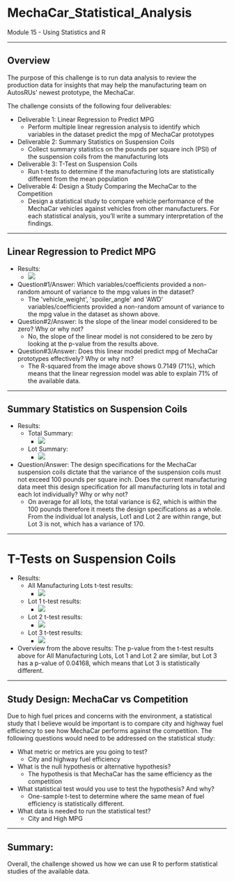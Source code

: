 # MechaCar_Statistical_Analysis
Module 15 - Using Statistics and R

---
## Overview
The purpose of this challenge is to run data analysis to review the production data for insights that may help the manufacturing team on AutosRUs' newest prototype, the MechaCar.

The challenge consists of the following four deliverables:
- Deliverable 1: Linear Regression to Predict MPG
    - Perform multiple linear regression analysis to identify which variables in the dataset predict the mpg of MechaCar prototypes
- Deliverable 2: Summary Statistics on Suspension Coils
    - Collect summary statistics on the pounds per square inch (PSI) of the suspension coils from the manufacturing lots
- Deliverable 3: T-Test on Suspension Coils
    - Run t-tests to determine if the manufacturing lots are statistically different from the mean population
- Deliverable 4: Design a Study Comparing the MechaCar to the Competition
    - Design a statistical study to compare vehicle performance of the MechaCar vehicles against vehicles from other manufacturers. For each statistical analysis, you’ll write a summary interpretation of the findings.  

---


## Linear Regression to Predict MPG
- Results:
    - <image src="./Results/Deliverable1_Results.PNG">
- Question#1/Answer: Which variables/coefficients provided a non-random amount of variance to the mpg values in the dataset?
    - The 'vehicle_weight', 'spoiler_angle' and 'AWD' variables/coefficients provided a non-random amount of variance to the mpg value in the dataset as shown above.
- Question#2/Answer: Is the slope of the linear model considered to be zero? Why or why not?
    - No, the slope of the linear model is not considered to be zero by looking at the p-value from the results above.
- Question#3/Answer: Does this linear model predict mpg of MechaCar prototypes effectively? Why or why not?
    - The R-squared from the image above shows 0.7149 (71%), which means that the linear regression model was able to explain 71% of the available data.

---
## Summary Statistics on Suspension Coils
- Results:
    - Total Summary:
        - <image src="./Results/Deliverable2_TotalSummary.PNG">
    - Lot Summary:
        - <image src="./Results/Deliverable2_LotSummary.PNG">
- Question/Answer: The design specifications for the MechaCar suspension coils dictate that the variance of the suspension coils must not exceed 100 pounds per square inch. Does the current manufacturing data meet this design specification for all manufacturing lots in total and each lot individually? Why or why not?
    - On average for all lots, the total variance is 62, which is within the 100 pounds therefore it meets the design specifications as a whole.  From the individual lot analysis, Lot1 and Lot 2 are within range, but Lot 3 is not, which has a variance of 170.


---
# T-Tests on Suspension Coils
- Results:
    - All Manufacturing Lots t-test results:
        - <image src="./Results/Deliverable3_ttest_All.PNG">
    - Lot 1 t-test results:
        - <image src="./Results/Deliverable3_ttest_Lot1.PNG">
    - Lot 2 t-test results:
        - <image src="./Results/Deliverable3_ttest_Lot2.PNG">
    - Lot 3 t-test results:
        - <image src="./Results/Deliverable3_ttest_Lot3.PNG">
- Overview from the above results: The p-value from the t-test results above for All Manufacturing Lots, Lot 1 and Lot 2 are similar, but Lot 3 has a p-value of 0.04168, which means that Lot 3 is statistically different.

---
## Study Design: MechaCar vs Competition
Due to high fuel prices and concerns with the environment, a statistical study that I believe would be important is to compare city and highway fuel efficiency to see how MechaCar performs against the competition.
The following questions would need to be addressed on the statistical study:
- What metric or metrics are you going to test?
    - City and highway fuel efficiency
- What is the null hypothesis or alternative hypothesis?
    - The hypothesis is that MechaCar has the same efficiency as the competition
- What statistical test would you use to test the hypothesis? And why?
    - One-sample t-test to determine where the same mean of fuel efficiency is statistically different.
- What data is needed to run the statistical test?
    - City and High MPG

---

## Summary:
Overall, the challenge showed us how we can use R to perform statistical studies of the available data.